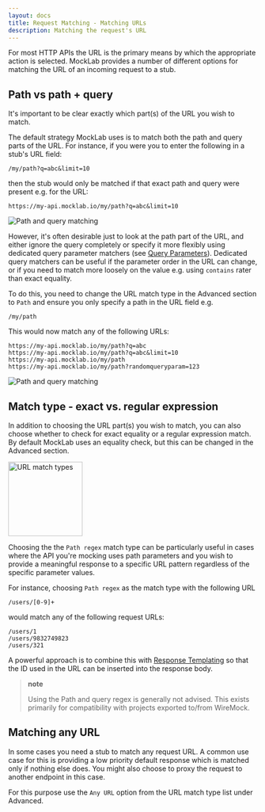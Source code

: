 ```yaml
---
layout: docs
title: Request Matching - Matching URLs
description: Matching the request's URL
---
```


For most HTTP APIs the URL is the primary means by which the appropriate action
is selected. MockLab provides a number of different options for matching the
URL of an incoming request to a stub.

## Path vs path + query

It's important to be clear exactly which part(s) of the URL you wish to match.

The default strategy MockLab uses is to match both the path and query parts of the
URL. For instance, if you were you to enter the following in a stub's URL field:

```
/my/path?q=abc&limit=10
```

then the stub would only be matched if that exact path and query were present e.g.
for the URL:

```
https://my-api.mocklab.io/my/path?q=abc&limit=10
```

<img src="/images/screenshots/url-path-and-query.png" title="Path and query matching" />


However, it's often desirable just to look at the path part of the URL, and either
ignore the query completely or specify it more flexibly using dedicated query parameter
matchers (see [Query Parameters](/docs/advanced-stubbing/#advanced-request-parameter-matching)).
Dedicated query matchers can be useful if the parameter order in the URL can change,
or if you need to match more loosely on the value e.g. using `contains` rater than
exact equality.

To do this, you need to change the URL match type in the Advanced section to `Path`
and ensure you only specify a path in the URL field e.g.

```
/my/path
```

This would now match any of the following URLs:

```
https://my-api.mocklab.io/my/path?q=abc
https://my-api.mocklab.io/my/path?q=abc&limit=10
https://my-api.mocklab.io/my/path
https://my-api.mocklab.io/my/path?randomqueryparam=123
```

<img src="/images/screenshots/url-path-matching.png" title="Path and query matching" />


## Match type - exact vs. regular expression

In addition to choosing the URL part(s) you wish to match, you can also choose whether
to check for exact equality or a regular expression match. By default MockLab uses
an equality check, but this can be changed in the Advanced section.

<img src="/images/screenshots/url-match-type-screenshot.png" title="URL match types" style="height: 150px"/>

Choosing the the `Path regex` match type can be particularly useful in cases where
the API you're mocking uses path parameters and you wish to provide a meaningful response
to a specific URL pattern regardless of the specific parameter values.

For instance, choosing `Path regex` as the match type with the following URL

```
/users/[0-9]+
```

would match any of the following request URLs:

```
/users/1
/users/9832749823
/users/321
```

A powerful approach is to combine this with [Response Templating](/docs/response-templating/basics/)
so that the ID used in the URL can be inserted into the response body.


> **note**
>
> Using the Path and query regex is generally not advised. This exists primarily
> for compatibility with projects exported to/from WireMock.


## Matching any URL

In some cases you need a stub to match any request URL. A common use case for this
is providing a low priority default response which is matched only if nothing else does.
You might also choose to proxy the request to another endpoint in this case.

For this purpose use the `Any URL` option from the URL match type list under Advanced.
